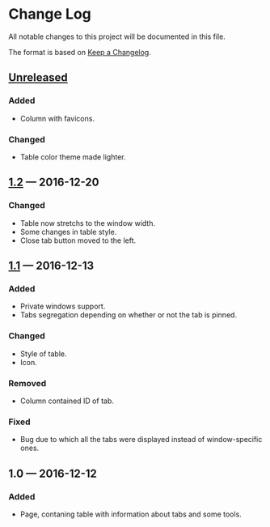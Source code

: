 # Change Log
All notable changes to this project will be documented in this file.

The format is based on [Keep a Changelog](http://keepachangelog.com/).

## [Unreleased]
### Added
- Column with favicons.

### Changed
- Table color theme made lighter.


## [1.2] — 2016-12-20
### Changed
- Table now stretchs to the window width.
- Some changes in table style.
- Close tab button moved to the left.

## [1.1] — 2016-12-13
### Added
- Private windows support.
- Tabs segregation depending on whether or not the tab is pinned.

### Changed
- Style of table.
- Icon.

### Removed
- Column contained ID of tab.

### Fixed
- Bug due to which all the tabs were displayed instead of window-specific ones.

## 1.0 — 2016-12-12
### Added
- Page, contaning table with information about tabs and some tools.

[Unreleased]: https://github.com/rybval/list_tabs/compare/v1.2...HEAD
[1.2]: https://github.com/rybval/list_tabs/compare/v1.1...v1.2
[1.1]: https://github.com/rybval/list_tabs/compare/v1.0...v1.1
